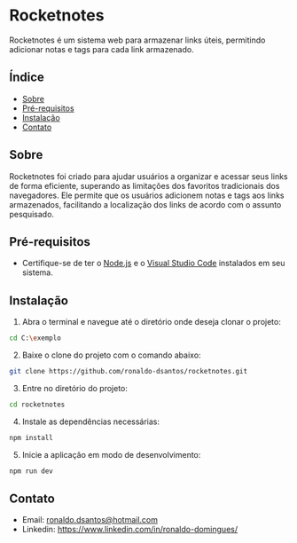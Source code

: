 # Rocketnotes

Rocketnotes é um sistema web para armazenar links úteis, permitindo adicionar notas e tags para cada link armazenado.

## Índice

- [Sobre](#sobre)
- [Pré-requisitos](#Pré-requisitos)
- [Instalação](#instalação)
- [Contato](#contato)

## Sobre

Rocketnotes foi criado para ajudar usuários a organizar e acessar seus links de forma eficiente, superando as limitações dos favoritos tradicionais dos navegadores. Ele permite que os usuários adicionem notas e tags aos links armazenados, facilitando a localização dos links de acordo com o assunto pesquisado.

## Pré-requisitos

- Certifique-se de ter o [Node.js](https://nodejs.org/) e o [Visual Studio Code](https://code.visualstudio.com/download) instalados em seu sistema.

## Instalação

1. Abra o terminal e navegue até o diretório onde deseja clonar o projeto:
```bash 
cd C:\exemplo
```
2. Baixe o clone do projeto com o comando abaixo:
```bash
git clone https://github.com/ronaldo-dsantos/rocketnotes.git
```
3. Entre no diretório do projeto:
```bash
cd rocketnotes
```
4. Instale as dependências necessárias:
```bash
npm install
```
5. Inicie a aplicação em modo de desenvolvimento:
```bash
npm run dev
```

## Contato

- Email: ronaldo.dsantos@hotmail.com
- Linkedin: https://www.linkedin.com/in/ronaldo-domingues/




